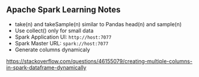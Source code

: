 ## Apache Spark Learning Notes
- take(n) and takeSample(n) similar to Pandas head(n) and sample(n)
- Use collect() only for small data
- Spark Application UI: `http://host:7077`
- Spark Master URL: `spark://host:7077`
- Generate columns dynamicaly

https://stackoverflow.com/questions/46155079/creating-multiple-columns-in-spark-dataframe-dynamically
